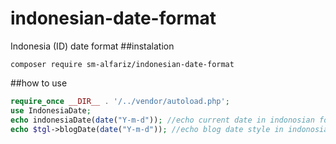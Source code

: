 # indonesian-date-format
Indonesia (ID) date format
##instalation
```
composer require sm-alfariz/indonesian-date-format
```
##how to use
```php
require_once __DIR__ . '/../vendor/autoload.php';
use IndonesiaDate;
echo indonesiaDate(date("Y-m-d")); //echo current date in indonosian format
echo $tgl->blogDate(date("Y-m-d")); //echo blog date style in indonosian format
```